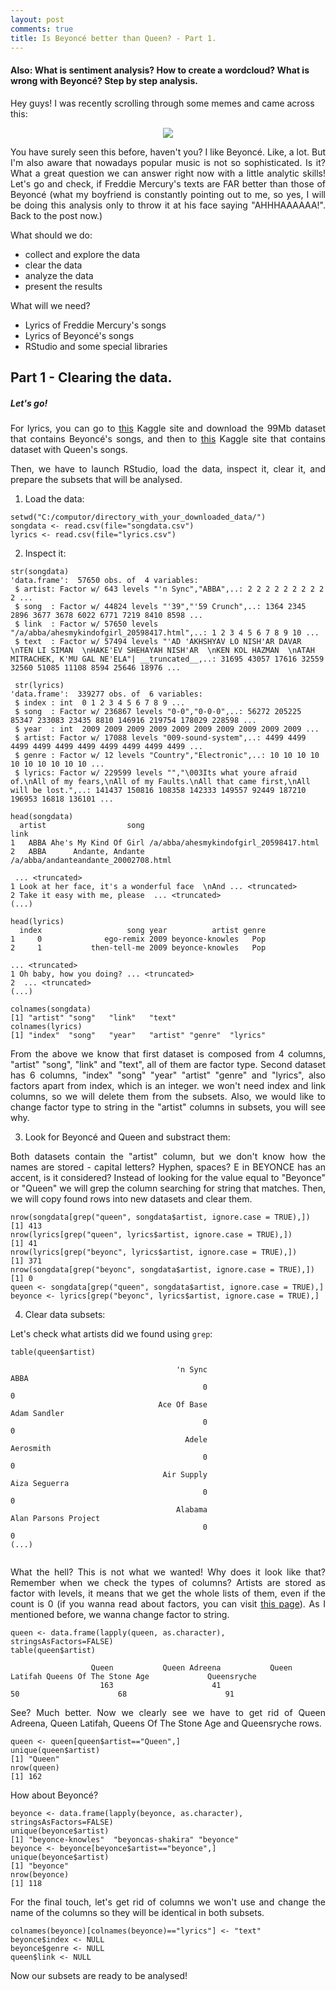 ```yaml
---
layout: post
comments: true
title: Is Beyoncé better than Queen? - Part 1.
---
```

#### Also: What is sentiment analysis? How to create a wordcloud? What is wrong with Beyoncé? Step by step analysis.


Hey guys! I was recently scrolling through some memes and came across this:
<p align="center">
  <img src="/images/bey_vs_queen/bijons.jpg">
</p>

<p align="justify">You have surely seen this before, haven't you? I like Beyoncé. Like, a lot. But I'm also aware that nowadays popular music is not so sophisticated. Is it? What a great question we can answer right now with a little analytic skills! Let's go and check, if Freddie Mercury's texts are FAR better than those of Beyoncé (what my boyfriend is constantly pointing out to me, so yes, I will be doing this analysis only to throw it at his face saying "AHHHAAAAAA!". Back to the post now.)</p>

What should we do:
 - collect and explore the data
 - clear the data
 - analyze the data
 - present the results
 
 What will we need?
- Lyrics of Freddie Mercury's songs
- Lyrics of Beyoncé's songs
- RStudio and some special libraries
 
## Part 1 - Clearing the data.

##### Let's go!
<p align="justify">For lyrics, you can go to <a href="https://www.kaggle.com/gyani95/380000-lyrics-from-metrolyrics">this</a> Kaggle site and download the 99Mb dataset that contains Beyoncé's songs, and then to <a href="https://www.kaggle.com/mousehead/songlyrics">this</a> Kaggle site that contains dataset with Queen's songs.</p>

<p align="justify">Then, we have to launch RStudio, load the data, inspect it, clear it, and prepare the subsets that will be analysed.</p>

 1. Load the data:

```
setwd("C:/computor/directory_with_your_downloaded_data/")
songdata <- read.csv(file="songdata.csv")
lyrics <- read.csv(file="lyrics.csv")
```

 2. Inspect it:

```
str(songdata)
'data.frame':  57650 obs. of  4 variables:
 $ artist: Factor w/ 643 levels "'n Sync","ABBA",..: 2 2 2 2 2 2 2 2 2 2 ...
 $ song  : Factor w/ 44824 levels "'39","'59 Crunch",..: 1364 2345 2896 3677 3678 6022 6771 7219 8410 8598 ...
 $ link  : Factor w/ 57650 levels "/a/abba/ahesmykindofgirl_20598417.html",..: 1 2 3 4 5 6 7 8 9 10 ...
 $ text  : Factor w/ 57494 levels "'AD 'AKHSHYAV LO NISH'AR DAVAR  \nTEN LI SIMAN  \nHAKE'EV SHEHAYAH NISH'AR  \nKEN KOL HAZMAN  \nATAH MITRACHEK, K'MU GAL NE'ELA"| __truncated__,..: 31695 43057 17616 32559 32560 51085 11108 8594 25646 18976 ...

 str(lyrics)
'data.frame':  339277 obs. of  6 variables:
 $ index : int  0 1 2 3 4 5 6 7 8 9 ...
 $ song  : Factor w/ 236867 levels "0-0","0-0-0",..: 56272 205225 85347 233083 23435 8810 146916 219754 178029 228598 ...
 $ year  : int  2009 2009 2009 2009 2009 2009 2009 2009 2009 2009 ...
 $ artist: Factor w/ 17088 levels "009-sound-system",..: 4499 4499 4499 4499 4499 4499 4499 4499 4499 4499 ...
 $ genre : Factor w/ 12 levels "Country","Electronic",..: 10 10 10 10 10 10 10 10 10 10 ...
 $ lyrics: Factor w/ 229599 levels "","\003Its what youre afraid of.\nAll of my fears,\nAll of my Faults.\nAll that came first,\nAll will be lost.",..: 141437 150816 108358 142333 149557 92449 187210 196953 16818 136101 ...

head(songdata)
  artist                  song                                       link
1   ABBA Ahe's My Kind Of Girl /a/abba/ahesmykindofgirl_20598417.html
2   ABBA      Andante, Andante      /a/abba/andanteandante_20002708.html

 ... <truncated>
1 Look at her face, it's a wonderful face  \nAnd ... <truncated>
2 Take it easy with me, please  ... <truncated>
(...)

head(lyrics)
  index                   song year          artist genre
1     0              ego-remix 2009 beyonce-knowles   Pop
2     1           then-tell-me 2009 beyonce-knowles   Pop
                                                                                              ... <truncated>
1 Oh baby, how you doing? ... <truncated>
2  ... <truncated>
(...)

colnames(songdata)
[1] "artist" "song"   "link"   "text"  
colnames(lyrics)
[1] "index"  "song"   "year"   "artist" "genre"  "lyrics"
```

<p align="justify">From the above we know that first dataset is composed from 4 columns, "artist" "song", "link" and  "text", all of them are factor type. Second dataset has 6 columns, "index"  "song"   "year"   "artist" "genre" and "lyrics", also factors apart from index, which is an integer. we won't need index and link columns, so we will delete them from the subsets. Also, we would like to change factor type  to string in the "artist" columns in subsets, you will see why.</p>

 3. Look for Beyoncé and Queen and substract them:

<p align="justify">Both datasets contain the "artist" column, but we don't know how the names are stored - capital letters? Hyphen, spaces? E in BEYONCE has an accent, is it considered? Instead of looking for the value equal to "Beyonce" or "Queen" we will grep the column searching for string that matches. Then, we will copy found rows into new datasets and clear them.</p>

```
nrow(songdata[grep("queen", songdata$artist, ignore.case = TRUE),])
[1] 413
nrow(lyrics[grep("queen", lyrics$artist, ignore.case = TRUE),])
[1] 41
nrow(lyrics[grep("beyonc", lyrics$artist, ignore.case = TRUE),])
[1] 371
nrow(songdata[grep("beyonc", songdata$artist, ignore.case = TRUE),])
[1] 0
queen <- songdata[grep("queen", songdata$artist, ignore.case = TRUE),]
beyonce <- lyrics[grep("beyonc", lyrics$artist, ignore.case = TRUE),]
```

 4. Clear data subsets:

Let's check what artists did we found using `grep`:

```
table(queen$artist)

                                     'n Sync                                         ABBA 
                                           0                                            0 
                                 Ace Of Base                                 Adam Sandler 
                                           0                                            0 
                                       Adele                                    Aerosmith 
                                           0                                            0 
                                  Air Supply                                Aiza Seguerra 
                                           0                                            0 
                                     Alabama                         Alan Parsons Project 
                                           0                                            0 
(...)
                                       
```

<p align="justify">What the hell? This is not what we wanted! Why does it look like that? Remember when we check the types of columns? Artists are stored as factor with levels, it means that we get the whole lists of them, even if the count is 0 (if you wanna read about factors, you can visit <a href="https://www.stat.berkeley.edu/classes/s133/factors.html">this page</a>). As I mentioned before, we wanna change factor to string.</p>

```
queen <- data.frame(lapply(queen, as.character), stringsAsFactors=FALSE)
table(queen$artist)

                  Queen           Queen Adreena           Queen Latifah Queens Of The Stone Age             Queensryche 
                    163                      41                      50                      68                      91 

```

<p align="justify">See? Much better. Now we clearly see we have to get rid of Queen Adreena, Queen Latifah, Queens Of The Stone Age and Queensryche rows.</p>

```
queen <- queen[queen$artist=="Queen",]
unique(queen$artist)
[1] "Queen"
nrow(queen)
[1] 162
```

How about Beyoncé?

```
beyonce <- data.frame(lapply(beyonce, as.character), stringsAsFactors=FALSE)
unique(beyonce$artist)
[1] "beyonce-knowles"  "beyoncas-shakira" "beyonce"         
beyonce <- beyonce[beyonce$artist=="beyonce",]
unique(beyonce$artist)
[1] "beyonce"
nrow(beyonce)
[1] 118
```

<p align="justify">For the final touch, let's get rid of columns we won't use and change the name of the columns so they will be identical in both subsets.</p>

```
colnames(beyonce)[colnames(beyonce)=="lyrics"] <- "text"
beyonce$index <- NULL
beyonce$genre <- NULL
queen$link <- NULL
```

Now our subsets are ready to be analysed!
